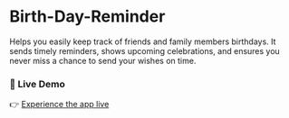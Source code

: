 # Birth-Day-Reminder
Helps you easily keep track of friends and family members birthdays. It sends timely reminders, shows upcoming celebrations, and ensures you never miss a chance to send your wishes on time.


### 🚀 Live Demo  
👉 [Experience the app live](https://pratheekshapoonja1809.github.io/Birth-Day-Reminder/)
